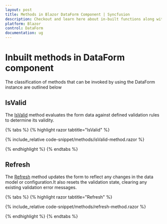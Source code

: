 ```yaml
---
layout: post
title: Methods in Blazor DataForm Component | Syncfusion
description: Checkout and learn here about in-built functions along with their correct application within the Blazor DataForm component.
platform: Blazor
control: DataForm
documentation: ug
---
```


# Inbuilt methods in DataForm component

The classification of methods that can be invoked by using the DataForm instance are outlined below 

## IsValid

 The [IsValid](https://help.syncfusion.com/cr/blazor/Syncfusion.Blazor.DataForm.SfDataForm.html#Syncfusion_Blazor_DataForm_SfDataForm_IsValid) method evaluates the form data against defined validation rules to determine its validity.


{% tabs %}
{% highlight razor tabtitle="IsValid" %}

{% include_relative code-snippet/methods/isValid-method.razor %}

{% endhighlight %}
{% endtabs %}

## Refresh

 The [Refresh](https://help.syncfusion.com/cr/blazor/Syncfusion.Blazor.DataForm.SfDataForm.html#Syncfusion_Blazor_DataForm_SfDataForm_Refresh) method updates the form to reflect any changes in the data model or configuration.It also resets the validation state, clearing any existing validation error messages. 

{% tabs %}
{% highlight razor tabtitle="Refresh" %}

{% include_relative code-snippet/methods/refresh-method.razor %}

{% endhighlight %}
{% endtabs %}